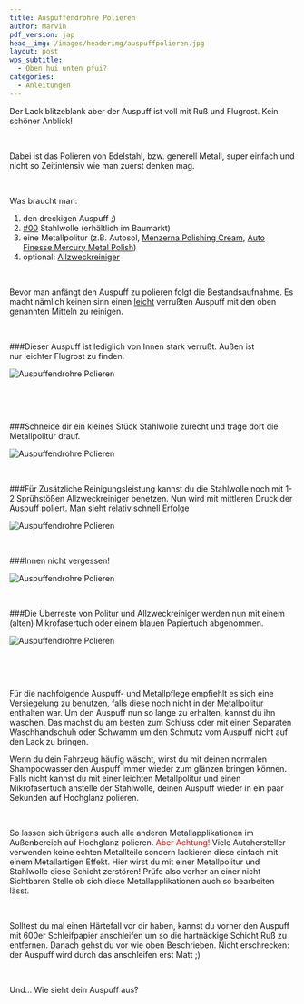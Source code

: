 ```yaml
---
title: Auspuffendrohre Polieren
author: Marvin
pdf_version: jap
head__img: /images/headerimg/auspuffpolieren.jpg
layout: post
wps_subtitle:
  - Oben hui unten pfui?
categories:
  - Anleitungen
---
```

Der Lack blitzeblank aber der Auspuff ist voll mit Ruß und Flugrost. Kein schöner Anblick!

&nbsp;

Dabei ist das Polieren von Edelstahl, bzw. generell Metall, super einfach und nicht so Zeitintensiv wie man zuerst denken mag.

&nbsp;

Was braucht man:

1.  den dreckigen Auspuff ;)
2.  <span style="text-decoration: underline;">#00</span> Stahlwolle (erhältlich im Baumarkt)
3.  eine Metallpolitur (z.B. Autosol, <a title="Günstige Metallpolitur" href="http://www.lupus-autopflege.de/Menzerna-Polishing-Cream-Rosa-125gr" target="_blank">Menzerna Polishing Cream</a>, <a title="Mein Favorit!" href="http://www.lupus-autopflege.de/Auto-Finesse-Mercury-metal-polish-100ml" target="_blank">Auto Finesse Mercury Metal Polish</a>)
4.  optional: <a title="am besten 1:4 dosieren " href="http://www.lupus-autopflege.de/Auto-Finesse-Verso-All-Purpose-Cleaner-1Liter" target="_blank">Allzweckreiniger</a>

&nbsp;

Bevor man anfängt den Auspuff zu polieren folgt die Bestandsaufnahme. Es macht nämlich keinen sinn einen <span style="text-decoration: underline;">leicht</span> verrußten Auspuff mit den oben genannten Mitteln zu reinigen.

&nbsp;

###Dieser Auspuff ist lediglich von Innen stark verrußt. Außen ist nur leichter Flugrost zu finden.

![Auspuffendrohre Polieren](https://glossboss.de/images/local/auspuffpolieren/P1010294.jpg)

&nbsp;

&nbsp;

###Schneide dir ein kleines Stück Stahlwolle zurecht und trage dort die Metallpolitur drauf.

![Auspuffendrohre Polieren](https://glossboss.de/images/local/auspuffpolieren/P1010296.jpg)

&nbsp;


###Für Zusätzliche Reinigungsleistung kannst du die Stahlwolle noch mit 1-2 Sprühstößen Allzweckreiniger benetzen. Nun wird mit mittleren Druck der Auspuff poliert. Man sieht relativ schnell Erfolge

![Auspuffendrohre Polieren](https://glossboss.de/images/local/auspuffpolieren/P1010297.jpg)

&nbsp;



###Innen nicht vergessen!

![Auspuffendrohre Polieren](https://glossboss.de/images/local/auspuffpolieren/P1010299.jpg)

&nbsp;



###Die Überreste von Politur und Allzweckreiniger werden nun mit einem (alten) Mikrofasertuch oder einem blauen Papiertuch abgenommen.

![Auspuffendrohre Polieren](https://glossboss.de/images/local/auspuffpolieren/P1010300.jpg)

&nbsp;

&nbsp;

Für die nachfolgende Auspuff- und Metallpflege empfiehlt es sich eine Versiegelung zu benutzen, falls diese noch nicht in der Metallpolitur enthalten war. Um den Auspuff nun so lange zu erhalten, kannst du ihn waschen. Das machst du am besten zum Schluss oder mit einen Separaten Waschhandschuh oder Schwamm um den Schmutz vom Auspuff nicht auf den Lack zu bringen.

Wenn du dein Fahrzeug häufig wäscht, wirst du mit deinen normalen Shampoowasser den Auspuff immer wieder zum glänzen bringen können. Falls nicht kannst du mit einer leichten Metallpolitur und einen Mikrofasertuch anstelle der Stahlwolle, deinen Auspuff wieder in ein paar Sekunden auf Hochglanz polieren.

&nbsp;

So lassen sich übrigens auch alle anderen Metallapplikationen im Außenbereich auf Hochglanz polieren. <span style="color: #ff0000;">Aber Achtung!</span> Viele Autohersteller verwenden keine echten Metallteile sondern lackieren diese einfach mit einem Metallartigen Effekt. Hier wirst du mit einer Metallpolitur und Stahlwolle diese Schicht zerstören! Prüfe also vorher an einer nicht Sichtbaren Stelle ob sich diese Metallapplikationen auch so bearbeiten lässt.

&nbsp;

Solltest du mal einen Härtefall vor dir haben, kannst du vorher den Auspuff mit 600er Schleifpapier anschleifen um so die hartnäckige Schicht Ruß zu entfernen. Danach gehst du vor wie oben Beschrieben. Nicht erschrecken: der Auspuff wird durch das anschleifen erst Matt ;)

&nbsp;

Und&#8230; Wie sieht dein Auspuff aus?
